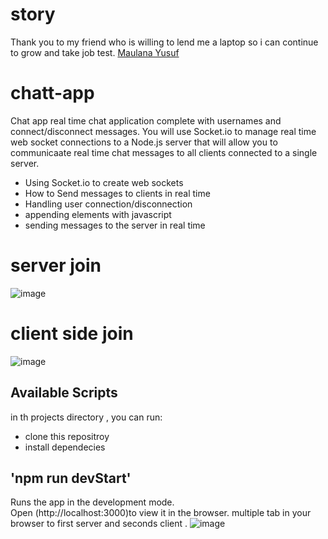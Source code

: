 # story 
Thank you to my friend who is willing 
to lend me a laptop so i can continue 
to grow and take job test. [Maulana Yusuf](https://instagram.com/mhaul19?utm_medium=copy_link)  

# chatt-app
Chat app real time chat application complete with usernames and connect/disconnect messages. You will use Socket.io to manage real time web socket connections to a Node.js server that will allow you to communicaate real time chat messages to all clients connected to a single server.

- Using Socket.io to create web sockets
- How to Send messages to clients in real time
- Handling user connection/disconnection
- appending elements with javascript
- sending messages to the server in real time

# server join
![image](https://user-images.githubusercontent.com/55181621/147109536-034f64a6-7127-432d-b681-932b2a23c659.png)


# client side join
![image](https://user-images.githubusercontent.com/55181621/147109811-0c2e6a9f-a181-4d4f-b971-23c3b75db1f6.png)

## Available Scripts
in th projects directory , you can run:
- clone this repositroy
- install dependecies
 
## 'npm run devStart'

Runs the app in the development mode.\
Open (http://localhost:3000)to view it in the browser.
multiple tab in your browser to first server and seconds client . 
![image](https://user-images.githubusercontent.com/55181621/147113064-1ee1dcc7-1841-47d1-aa83-d6c296b22938.png)


